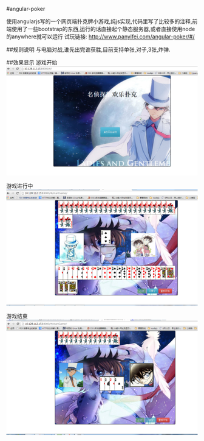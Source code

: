 #angular-poker

使用angularjs写的一个网页端扑克牌小游戏,纯js实现,代码里写了比较多的注释,前端使用了一些bootstrap的东西,运行的话直接起个静态服务器,或者直接使用node的anywhere就可以运行
试玩链接:
http://www.panyifei.com/angular-poker/#/

##规则说明
与电脑对战,谁先出完谁获胜,目前支持单张,对子,3张,炸弹.

##效果显示
游戏开始
<img alt="游戏开始" src="picture/features/effect0.png" />

游戏进行中
<img alt="游戏进行中" src="picture/features/effect1.png" />

游戏结束
<img alt="游戏结束" src="picture/features/effect2.png" />